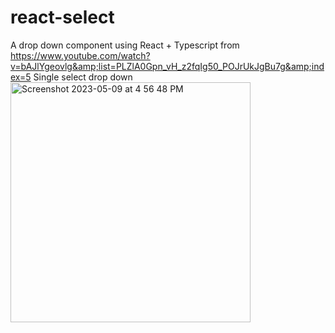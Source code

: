 # react-select
A drop down component using React + Typescript from https://www.youtube.com/watch?v=bAJlYgeovlg&amp;list=PLZlA0Gpn_vH_z2fqIg50_POJrUkJgBu7g&amp;index=5
Single select drop down 
<img width="384" alt="Screenshot 2023-05-09 at 4 56 48 PM" src="https://github.com/ApplyFrank/react-select/assets/105822946/05401fc0-5108-4975-8a62-139fcde3d00d">
